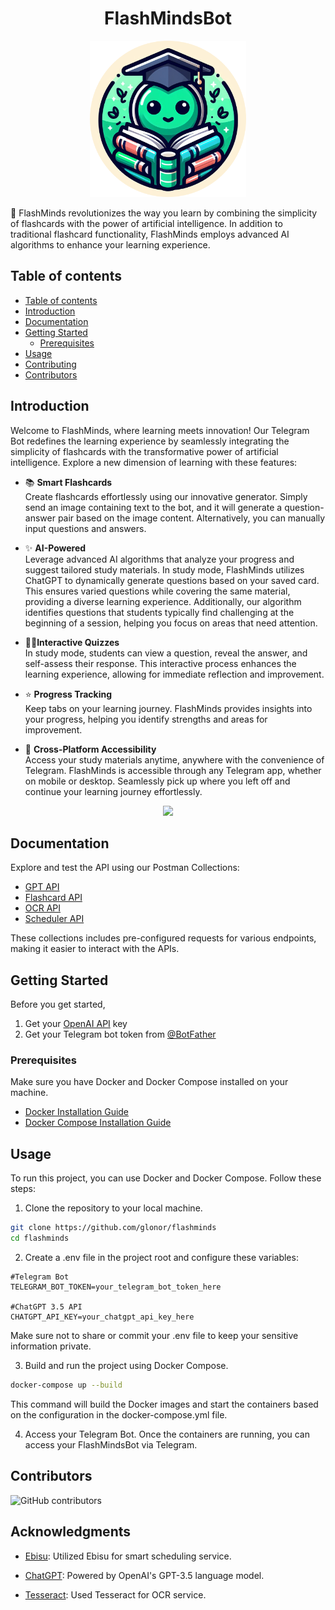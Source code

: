 <p align="center">
  <h1 align="center">FlashMindsBot</h2>

<p align="center">
      <img src="./assets/logo.png" width="250px" height="250px">
</p>


🚀 FlashMinds revolutionizes the way you learn by combining the simplicity of flashcards with the power of artificial intelligence. In addition to traditional flashcard functionality, FlashMinds employs advanced AI algorithms to enhance your learning experience.



## Table of contents
- [Table of contents](#table-of-contents)
- [Introduction](#introduction)
- [Documentation](#documentation)
- [Getting Started](#getting-started)
  - [Prerequisites](#prerequisites)
- [Usage](#usage)
- [Contributing](#contributing)
- [Contributors](#contributors)

## Introduction

Welcome to FlashMinds, where learning meets innovation! Our Telegram Bot redefines the learning experience by seamlessly integrating the simplicity of flashcards with the transformative power of artificial intelligence. Explore a new dimension of learning with these features:

- 📚 **Smart Flashcards**  <br>
Create flashcards effortlessly using our innovative generator. Simply send an image containing text to the bot, and it will generate a question-answer pair based on the image content. Alternatively, you can manually input questions and answers. 

- ✨ **AI-Powered**  <br>
Leverage advanced AI algorithms that analyze your progress and suggest tailored study materials. In study mode, FlashMinds utilizes ChatGPT to dynamically generate questions based on your saved card. This ensures varied questions while covering the same material, providing a diverse learning experience. Additionally, our algorithm identifies questions that students typically find challenging at the beginning of a session, helping you focus on areas that need attention.

- 🧑‍🎓**Interactive Quizzes**  <br>
 In study mode, students can view a question, reveal the answer, and self-assess their response. This interactive process enhances the learning experience, allowing for immediate reflection and improvement.

- ⭐️ **Progress Tracking** <br> 
Keep tabs on your learning journey. FlashMinds provides insights into your progress, helping you identify strengths and areas for improvement.

- 📱 **Cross-Platform Accessibility** <br> 
Access your study materials anytime, anywhere with the convenience of Telegram. FlashMinds is accessible through any Telegram app, whether on mobile or desktop. Seamlessly pick up where you left off and continue your learning journey effortlessly.

<p align="center">
  <img src="https://github.com/glonor/flashminds/blob/main/assets/flashminds_demo.gif" height="500px">
</p>


## Documentation
Explore and test the API using our Postman Collections:
- [GPT API](https://documenter.getpostman.com/view/31304624/2s9YeN3Uz2)
- [Flashcard API](https://documenter.getpostman.com/view/31304624/2s9YeN3V4K)
- [OCR API](https://documenter.getpostman.com/view/31304624/2s9YeN3V4M)
- [Scheduler API](https://documenter.getpostman.com/view/31304624/2s9YeN3V4N)

These collections includes pre-configured requests for various endpoints, making it easier to interact with the APIs.

## Getting Started
Before you get started,
1. Get your [OpenAI API](https://openai.com/product) key
2. Get your Telegram bot token from [@BotFather](https://t.me/BotFather)

### Prerequisites
Make sure you have Docker and Docker Compose installed on your machine.
- [Docker Installation Guide](https://docs.docker.com/get-docker/)
- [Docker Compose Installation Guide](https://docs.docker.com/compose/install/)

## Usage
To run this project, you can use Docker and Docker Compose. Follow these steps:
1. Clone the repository to your local machine.
```bash
git clone https://github.com/glonor/flashminds
cd flashminds
```

2. Create a .env file in the project root and configure these variables:
```
#Telegram Bot
TELEGRAM_BOT_TOKEN=your_telegram_bot_token_here

#ChatGPT 3.5 API
CHATGPT_API_KEY=your_chatgpt_api_key_here
```

Make sure not to share or commit your .env file to keep your sensitive information private. 

3. Build and run the project using Docker Compose.
```bash
docker-compose up --build
```
This command will build the Docker images and start the containers based on the configuration in the docker-compose.yml file.

4. Access your Telegram Bot.
Once the containers are running, you can access your FlashMindsBot via Telegram.

## Contributors

![GitHub contributors](https://img.shields.io/github/contributors/glonor/flashminds?style=for-the-badge)

## Acknowledgments

- [Ebisu](https://github.com/fasiha/ebisu/tree/v3-release-candidate): Utilized Ebisu for smart scheduling service.

- [ChatGPT](https://www.openai.com/gpt): Powered by OpenAI's GPT-3.5 language model.

- [Tesseract](https://github.com/tesseract-ocr/tesseract): Used Tesseract for OCR service.
